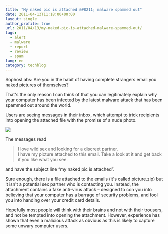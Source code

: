 ```yaml
---
title: "My naked pic is attached &#8211; malware spammed out"
date: 2011-04-13T11:18:00+00:00
layout: single
author_profile: true
url: 2011/04/13/my-naked-pic-is-attached-malware-spammed-out/
tags:
  - alert
  - malware
  - report
  - review
  - spam
lang: en
category: techblog
---
```

<div dir="ltr" trbidi="on">
  SophosLabs: Are you in the habit of having complete strangers email you naked pictures of themselves?</p> 
  
  <p>
    That's the only reason I can think of that you can legitimately explain why your computer has been infected by the latest malware attack that has been spammed out around the world.
  </p>
  
  <p>
    Users are seeing messages in their inbox, which attempt to trick recipients into opening the attached file with the promise of a nude photo.
  </p>
  
  <div>
    <a href="http://4.bp.blogspot.com/-16Mw_4n8TSw/TaV_IM14PfI/AAAAAAAAD08/itVFn5GQDgU/s1600/naked-pic.jpg" imageanchor="1"><img border="0" src="http://4.bp.blogspot.com/-16Mw_4n8TSw/TaV_IM14PfI/AAAAAAAAD08/itVFn5GQDgU/s1600/naked-pic.jpg" /></a>
  </div>
  
  <p>
    The messages read
  </p>
  
  <blockquote>
    <p>
      I love wild sex and looking for a discreet partner.<br />I have my picture attached to this email. Take a look at it and get back if you like what you see.
    </p>
  </blockquote>
  
  <p>
    and have the subject line &#8220;my naked pic is attached&#8221;.
  </p>
  
  <p>
    Sure enough, there is a file attached to the emails (it's called picture.zip) but it isn't a potential sex partner who is contacting you. Instead, the attachment contains a fake anti-virus attack &#8211; designed to con you into believing that your computer has a barrage of security problems, and fool you into handing over your credit card details.
  </p>
  
  <p>
    Hopefully most people will think with their brains and not with their trousers, and not be tempted into opening the attachment. However, experience has shown that even a malicious attack as obvious as this is likely to capture some unwary computer users.
  </p>
</div>